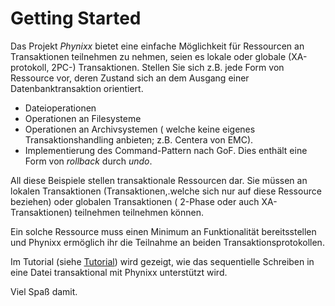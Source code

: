
Getting Started
================


Das Projekt <i>Phynixx</i> bietet eine einfache Möglichkeit für Ressourcen an Transaktionen teilnehmen zu nehmen, seien es lokale oder globale (XA-protokoll, 2PC-) Transaktionen.
Stellen Sie sich z.B. jede Form von Ressource vor, deren Zustand sich an dem Ausgang einer Datenbanktransaktion orientiert.
+ Dateioperationen
+ Operationen an Filesysteme
+ Operationen an Archivsystemen ( welche keine eigenes Transaktionshandling anbieten; z.B. Centera von EMC).
+ Implementierung des Command-Pattern nach GoF. Dies enthält eine Form von _rollback_ durch _undo_.

All diese Beispiele stellen transaktionale Ressourcen dar. Sie müssen an lokalen Transaktionen (Transaktionen,.welche sich nur auf diese Ressource beziehen) oder globalen Transaktionen ( 2-Phase oder auch XA-Transaktionen) teilnehmen teilnehmen können.

Ein solche Ressource muss einen Minimum an Funktionalität bereitsstellen und Phynixx ermöglich ihr die Teilnahme an beiden Transaktionsprotokollen.

Im Tutorial (siehe [Tutorial](tutorial.html)) wird gezeigt, wie das sequentielle Schreiben in eine Datei transaktional mit Phynixx unterstützt wird.

Viel Spaß damit.
